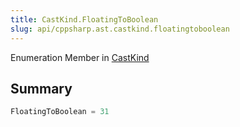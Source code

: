```yaml
---
title: CastKind.FloatingToBoolean
slug: api/cppsharp.ast.castkind.floatingtoboolean
---
```

Enumeration Member in [CastKind](/api/cppsharp/ast/castkind)

## Summary



```csharp
FloatingToBoolean = 31
```

